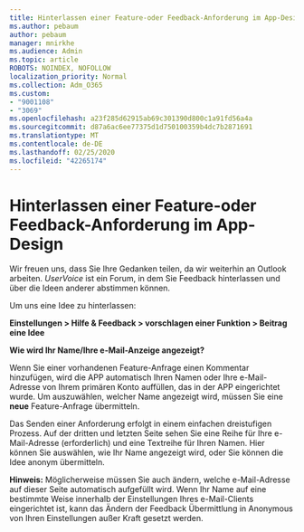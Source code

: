 ```yaml
---
title: Hinterlassen einer Feature-oder Feedback-Anforderung im App-Design
ms.author: pebaum
author: pebaum
manager: mnirkhe
ms.audience: Admin
ms.topic: article
ROBOTS: NOINDEX, NOFOLLOW
localization_priority: Normal
ms.collection: Adm_O365
ms.custom:
- "9001108"
- "3069"
ms.openlocfilehash: a23f285d62915ab69c301390d800c1a91fd56a4a
ms.sourcegitcommit: d87a6ac6ee77375d1d750100359b4dc7b2871691
ms.translationtype: MT
ms.contentlocale: de-DE
ms.lasthandoff: 02/25/2020
ms.locfileid: "42265174"
---
```

# <a name="leave-a-feature-request-or-feedback-on-app-design"></a>Hinterlassen einer Feature-oder Feedback-Anforderung im App-Design

Wir freuen uns, dass Sie Ihre Gedanken teilen, da wir weiterhin an Outlook arbeiten. *UserVoice* ist ein Forum, in dem Sie Feedback hinterlassen und über die Ideen anderer abstimmen können.  

Um uns eine Idee zu hinterlassen: 

**Einstellungen > Hilfe & Feedback > vorschlagen einer Funktion > Beitrag eine Idee** 

**Wie wird Ihr Name/Ihre e-Mail-Anzeige angezeigt?**

Wenn Sie einer vorhandenen Feature-Anfrage einen Kommentar hinzufügen, wird die APP automatisch Ihren Namen oder Ihre e-Mail-Adresse von Ihrem primären Konto auffüllen, das in der APP eingerichtet wurde. Um auszuwählen, welcher Name angezeigt wird, müssen Sie eine **neue** Feature-Anfrage übermitteln. 

Das Senden einer Anforderung erfolgt in einem einfachen dreistufigen Prozess. Auf der dritten und letzten Seite sehen Sie eine Reihe für Ihre e-Mail-Adresse (erforderlich) und eine Textreihe für Ihren Namen. Hier können Sie auswählen, wie Ihr Name angezeigt wird, oder Sie können die Idee anonym übermitteln. 

**Hinweis:** Möglicherweise müssen Sie auch ändern, welche e-Mail-Adresse auf dieser Seite automatisch aufgefüllt wird. Wenn Ihr Name auf eine bestimmte Weise innerhalb der Einstellungen Ihres e-Mail-Clients eingerichtet ist, kann das Ändern der Feedback Übermittlung in Anonymous von Ihren Einstellungen außer Kraft gesetzt werden. 
